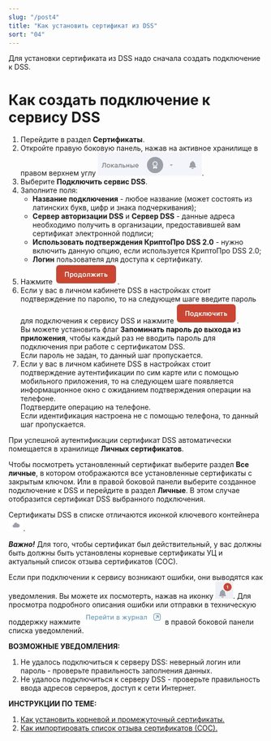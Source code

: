 ```yaml
---
slug: "/post4"
title: "Как установить сертификат из DSS"
sort: "04"
---
```


Для установки сертификата из DSS надо сначала создать подключение к DSS.

# Как создать подключение к сервису DSS

1. Перейдите в раздел **Сертификаты**.
2. Откройте правую боковую панель, нажав на активное хранилище в правом верхнем углу ![select-store-button.jpg](./images/select-store-button.jpg "Активное хранилище сертификатов").
3. Выберите **Подключить сервис DSS**.
4. Заполните поля:
     - **Название подключения** - любое название (может состоять из латинских букв, цифр и знака подчеркивания);
     - **Сервер авторизации DSS** и **Сервер DSS** - данные адреса необходимо получить в организации, предоставившей вам сертификат электронной подписи;
     - **Использовать подтверждения КриптоПро DSS 2.0**  - нужно включить данную опцию, если используется КриптоПро DSS 2.0;
     - **Логин** пользователя  для доступа к сертификату.
4. Нажмите ![continue-button.jpg](./images/continue-button.jpg "Продолжить").
5. Если у вас в личном кабинете DSS в настройках стоит подтверждение по паролю, то на следующем шаге введите пароль для подключения к сервису DSS и нажмите ![connect-button.jpg](./images/connect-button.jpg "Подключить").   
Вы можете установить флаг **Запоминать пароль до выхода из приложения**, чтобы каждый раз не вводить  пароль для подключения  при работе с сертификатом DSS.  
    Если пароль не задан, то данный шаг пропускается.
6. Если у вас в личном кабинете DSS в настройках стоит подтверждение аутентификации по сим карте или с помощью мобильного приложения, то на следующем шаге появляется информационное окно с ожиданием подтверждения операции на телефоне.  
Подтвердите операцию на телефоне.  
    Если идентификация настроена не с помощью телефона, то данный шаг пропускается.

При успешной аутентификации сертификат DSS автоматически помещается в хранилище **Личных сертификатов**.

Чтобы посмотреть установленный сертификат выберите раздел **Все личные**, в котором отображаются все установленные сертификаты с закрытым ключом. 
Или в правой боковой панели  выберите созданное подключение к DSS и перейдите в раздел **Личные**. В этом случае отобразится сертификат DSS выбранного подключения.

Сертификаты DSS в списке отличаются иконкой ключевого контейнера ![cloud-icon.jpg](./images/cloud-icon.jpg "Иконка сертификата DSS").

***Важно!*** Для того, чтобы сертификат был действительный, у вас должны быть должны быть установлены корневые сертификаты УЦ и актуальный список отзыва сертификатов (СОС).

Если при подключении к сервису возникают ошибки, они выводятся как уведомления. Вы можете их посмотерть, нажав на иконку ![notifications-button.jpg](./images/notifications-button.jpg "События"). Для просмотра подробного описания ошибки или отправки в техническую поддержку нажмите ![to-log-button.jpg](./images/to-log-button.jpg "Перейти в журнал") в правой боковой панели списка уведомлений.

**ВОЗМОЖНЫЕ УВЕДОМЛЕНИЯ:**  
1. Не удалось подключиться к серверу DSS: неверный логин или пароль - проверьте правильность заполнения данных.  
2. Не удалось подключиться к серверу DSS - проверьте правильность ввода адресов серверов, доступ к сети Интернет.  

**ИНСТРУКЦИИ ПО ТЕМЕ:**   
1. [Как установить корневой и промежуточный сертификаты.](./import-UC-certs.md)  
3. [Как импортировать список отзыва сертификатов (СОС).](./import-crl.md)  